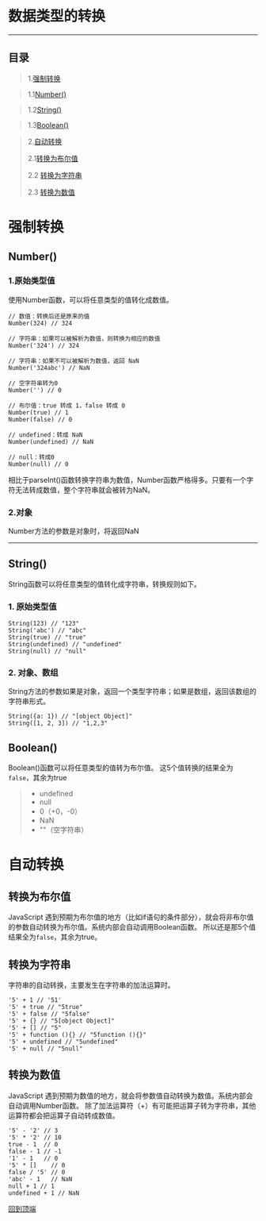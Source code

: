 ﻿# 数据类型的转换
---

## **目录**

>  1.[强制转换](#强制转换)  

>   1.1[Number()](#number)  

>   1.2[String()](#string)  

>   1.3[Boolean()](#boolean)

>  2.[自动转换](#自动转换)  
> 
>   2.1[转换为布尔值](#转换为布尔值)
>     
>   2.2 [转换为字符串](#转换为字符串)  
>     
>   2.3 [转换为数值](#转换为数值)

# 强制转换
## Number()
### **1.原始类型值**
使用Number函数，可以将任意类型的值转化成数值。

    // 数值：转换后还是原来的值
    Number(324) // 324
    
    // 字符串：如果可以被解析为数值，则转换为相应的数值
    Number('324') // 324
    
    // 字符串：如果不可以被解析为数值，返回 NaN
    Number('324abc') // NaN
    
    // 空字符串转为0
    Number('') // 0
    
    // 布尔值：true 转成 1，false 转成 0
    Number(true) // 1
    Number(false) // 0
    
    // undefined：转成 NaN
    Number(undefined) // NaN
    
    // null：转成0
    Number(null) // 0
相比于parseInt()函数转换字符串为数值，Number函数严格得多。只要有一个字符无法转成数值，整个字符串就会被转为NaN。

### **2.对象**
Number方法的参数是对象时，将返回NaN


----------


## String()
String函数可以将任意类型的值转化成字符串，转换规则如下。
### **1. 原始类型值**

    String(123) // "123"
    String('abc') // "abc"
    String(true) // "true"
    String(undefined) // "undefined"
    String(null) // "null"
### **2. 对象、数组**
String方法的参数如果是对象，返回一个类型字符串；如果是数组，返回该数组的字符串形式。

    String({a: 1}) // "[object Object]"
    String([1, 2, 3]) // "1,2,3"
    
## Boolean()
Boolean()函数可以将任意类型的值转为布尔值。
这5个值转换的结果全为`false`，其余为true

>  - undefined
>  - null
>  - 0（+0，-0）
>  - NaN
>  - ""（空字符串）

# 自动转换
## 转换为布尔值
JavaScript 遇到预期为布尔值的地方（比如if语句的条件部分），就会将非布尔值的参数自动转换为布尔值。系统内部会自动调用Boolean函数。
所以还是那5个值结果全为`false`，其余为true。

## 转换为字符串
字符串的自动转换，主要发生在字符串的加法运算时。

    '5' + 1 // '51'
    '5' + true // "5true"
    '5' + false // "5false"
    '5' + {} // "5[object Object]"
    '5' + [] // "5"
    '5' + function (){} // "5function (){}"
    '5' + undefined // "5undefined"
    '5' + null // "5null"
    
## 转换为数值
JavaScript 遇到预期为数值的地方，就会将参数值自动转换为数值。系统内部会自动调用Number函数。
除了加法运算符（+）有可能把运算子转为字符串，其他运算符都会把运算子自动转成数值。

    '5' - '2' // 3
    '5' * '2' // 10
    true - 1  // 0
    false - 1 // -1
    '1' - 1   // 0
    '5' * []    // 0
    false / '5' // 0
    'abc' - 1   // NaN
    null + 1 // 1
    undefined + 1 // NaN
	
[回到顶端](#数据类型的转换)